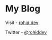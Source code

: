 # My Blog

Visit - [rohid.dev](https://rohid.dev)

Twitter - [@rohiddev](https://twitter.com/rohiddev)
